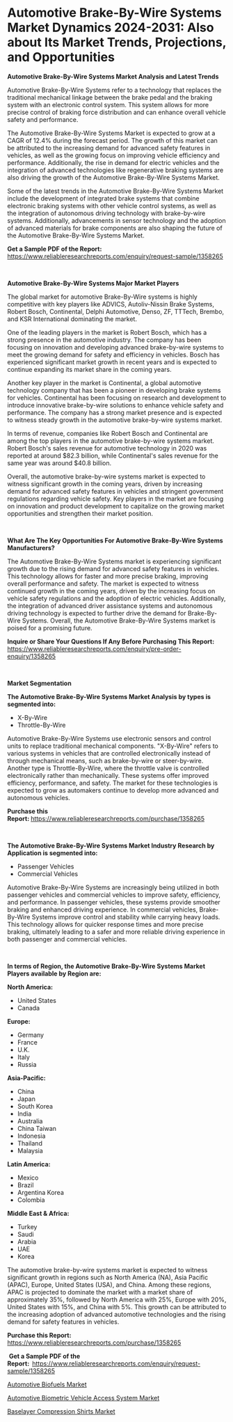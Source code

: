 <p><h1>Automotive Brake-By-Wire Systems Market Dynamics 2024-2031: Also about Its Market Trends, Projections, and Opportunities</h1></p><p><strong>Automotive Brake-By-Wire Systems Market Analysis and Latest Trends</strong></p>
<p><p>Automotive Brake-By-Wire Systems refer to a technology that replaces the traditional mechanical linkage between the brake pedal and the braking system with an electronic control system. This system allows for more precise control of braking force distribution and can enhance overall vehicle safety and performance.</p><p>The Automotive Brake-By-Wire Systems Market is expected to grow at a CAGR of 12.4% during the forecast period. The growth of this market can be attributed to the increasing demand for advanced safety features in vehicles, as well as the growing focus on improving vehicle efficiency and performance. Additionally, the rise in demand for electric vehicles and the integration of advanced technologies like regenerative braking systems are also driving the growth of the Automotive Brake-By-Wire Systems Market.</p><p>Some of the latest trends in the Automotive Brake-By-Wire Systems Market include the development of integrated brake systems that combine electronic braking systems with other vehicle control systems, as well as the integration of autonomous driving technology with brake-by-wire systems. Additionally, advancements in sensor technology and the adoption of advanced materials for brake components are also shaping the future of the Automotive Brake-By-Wire Systems Market.</p></p>
<p><strong>Get a Sample PDF of the Report:&nbsp;</strong> <a href="https://www.reliableresearchreports.com/enquiry/request-sample/1358265">https://www.reliableresearchreports.com/enquiry/request-sample/1358265</a></p>
<p>&nbsp;</p>
<p><strong>Automotive Brake-By-Wire Systems Major Market Players</strong></p>
<p><p>The global market for automotive Brake-By-Wire systems is highly competitive with key players like ADVICS, Autoliv-Nissin Brake Systems, Robert Bosch, Continental, Delphi Automotive, Denso, ZF, TTTech, Brembo, and KSR International dominating the market.</p><p>One of the leading players in the market is Robert Bosch, which has a strong presence in the automotive industry. The company has been focusing on innovation and developing advanced brake-by-wire systems to meet the growing demand for safety and efficiency in vehicles. Bosch has experienced significant market growth in recent years and is expected to continue expanding its market share in the coming years.</p><p>Another key player in the market is Continental, a global automotive technology company that has been a pioneer in developing brake systems for vehicles. Continental has been focusing on research and development to introduce innovative brake-by-wire solutions to enhance vehicle safety and performance. The company has a strong market presence and is expected to witness steady growth in the automotive brake-by-wire systems market.</p><p>In terms of revenue, companies like Robert Bosch and Continental are among the top players in the automotive brake-by-wire systems market. Robert Bosch's sales revenue for automotive technology in 2020 was reported at around $82.3 billion, while Continental's sales revenue for the same year was around $40.8 billion.</p><p>Overall, the automotive brake-by-wire systems market is expected to witness significant growth in the coming years, driven by increasing demand for advanced safety features in vehicles and stringent government regulations regarding vehicle safety. Key players in the market are focusing on innovation and product development to capitalize on the growing market opportunities and strengthen their market position.</p></p>
<p>&nbsp;</p>
<p><strong>What Are The Key Opportunities For Automotive Brake-By-Wire Systems Manufacturers?</strong></p>
<p><p>The Automotive Brake-By-Wire Systems market is experiencing significant growth due to the rising demand for advanced safety features in vehicles. This technology allows for faster and more precise braking, improving overall performance and safety. The market is expected to witness continued growth in the coming years, driven by the increasing focus on vehicle safety regulations and the adoption of electric vehicles. Additionally, the integration of advanced driver assistance systems and autonomous driving technology is expected to further drive the demand for Brake-By-Wire Systems. Overall, the Automotive Brake-By-Wire Systems market is poised for a promising future.</p></p>
<p><strong>Inquire or Share Your Questions If Any Before Purchasing This Report:</strong> <a href="https://www.reliableresearchreports.com/enquiry/pre-order-enquiry/1358265">https://www.reliableresearchreports.com/enquiry/pre-order-enquiry/1358265</a></p>
<p>&nbsp;</p>
<p><strong>Market Segmentation</strong></p>
<p><strong>The Automotive Brake-By-Wire Systems Market Analysis by types is segmented into:</strong></p>
<p><ul><li>X-By-Wire</li><li>Throttle-By-Wire</li></ul></p>
<p><p>Automotive Brake-By-Wire Systems use electronic sensors and control units to replace traditional mechanical components. "X-By-Wire" refers to various systems in vehicles that are controlled electronically instead of through mechanical means, such as brake-by-wire or steer-by-wire. Another type is Throttle-By-Wire, where the throttle valve is controlled electronically rather than mechanically. These systems offer improved efficiency, performance, and safety. The market for these technologies is expected to grow as automakers continue to develop more advanced and autonomous vehicles.</p></p>
<p><strong>Purchase this Report:&nbsp;</strong><a href="https://www.reliableresearchreports.com/purchase/1358265">https://www.reliableresearchreports.com/purchase/1358265</a></p>
<p>&nbsp;</p>
<p><strong>The Automotive Brake-By-Wire Systems Market Industry Research by Application is segmented into:</strong></p>
<p><ul><li>Passenger Vehicles</li><li>Commercial Vehicles</li></ul></p>
<p><p>Automotive Brake-By-Wire Systems are increasingly being utilized in both passenger vehicles and commercial vehicles to improve safety, efficiency, and performance. In passenger vehicles, these systems provide smoother braking and enhanced driving experience. In commercial vehicles, Brake-By-Wire Systems improve control and stability while carrying heavy loads. This technology allows for quicker response times and more precise braking, ultimately leading to a safer and more reliable driving experience in both passenger and commercial vehicles.</p></p>
<p>&nbsp;</p>
<p><strong>In terms of Region, the Automotive Brake-By-Wire Systems Market Players available by Region are:</strong></p>
<p>
    <p> <strong> North America: </strong>
        <ul>
            <li>United States</li>
            <li>Canada</li>
        </ul>
        </p> 
    <p> <strong> Europe: </strong>
        <ul>
            <li>Germany</li>
            <li>France</li>
            <li>U.K.</li>
            <li>Italy</li>
            <li>Russia</li>
        </ul>
        </p> 
    <p> <strong> Asia-Pacific: </strong>
        <ul>
            <li>China</li>
            <li>Japan</li>
            <li>South Korea</li>
            <li>India</li>
            <li>Australia</li>
            <li>China Taiwan</li>
            <li>Indonesia</li>
            <li>Thailand</li>
            <li>Malaysia</li>
        </ul>
        </p> 
    <p> <strong> Latin America: </strong>
        <ul>
            <li>Mexico</li>
            <li>Brazil</li>
            <li>Argentina Korea</li>
            <li>Colombia</li>
        </ul>
        </p> 
    <p> <strong> Middle East & Africa: </strong>
        <ul>
            <li>Turkey</li>
            <li>Saudi</li>
            <li>Arabia</li>
            <li>UAE</li>
            <li>Korea</li>
        </ul>
    </p>
    </p>
<p><p>The automotive brake-by-wire systems market is expected to witness significant growth in regions such as North America (NA), Asia Pacific (APAC), Europe, United States (USA), and China. Among these regions, APAC is projected to dominate the market with a market share of approximately 35%, followed by North America with 25%, Europe with 20%, United States with 15%, and China with 5%. This growth can be attributed to the increasing adoption of advanced automotive technologies and the rising demand for safety features in vehicles.</p></p>
<p><strong>Purchase this Report: </strong><a href="https://www.reliableresearchreports.com/purchase/1358265">https://www.reliableresearchreports.com/purchase/1358265</a></p>
<p>&nbsp;<strong>Get a Sample PDF of the Report:&nbsp;&nbsp;</strong><a href="https://www.reliableresearchreports.com/enquiry/request-sample/1358265">https://www.reliableresearchreports.com/enquiry/request-sample/1358265</a></p>
<p><strong></strong></p>
<p><p><a href="https://github.com/kosella/Market-Research-Report-List-2/blob/main/automotive-biofuels-market.md">Automotive Biofuels Market</a></p><p><a href="https://github.com/kufem1/Market-Research-Report-List-1/blob/main/automotive-biometric-vehicle-access-system-market.md">Automotive Biometric Vehicle Access System Market</a></p><p><a href="https://view.publitas.com/reportprime-1/baselayer-compression-shirts-market-research-report-provides-thorough-industry-overview-which-offers-an-in-depth-analysis-of-product-trends-and-new-market-divisions/">Baselayer Compression Shirts Market</a></p></p>